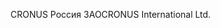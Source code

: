 <span data-ttu-id="fd647-101">CRONUS Россия ЗАО</span><span class="sxs-lookup"><span data-stu-id="fd647-101">CRONUS International Ltd.</span></span>
